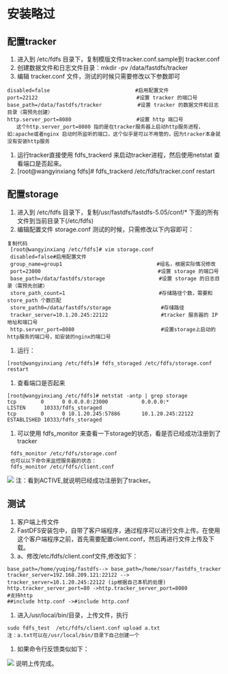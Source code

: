 # 安装略过

## 配置tracker 
1. 进入到 /etc/fdfs 目录下，复制模版文件tracker.conf.sample到 tracker.conf
1. 创建数据文件和日志文件目录：mkdir -pv /data/fastdfs/tracker
1. 编辑 tracker.conf 文件，测试的时候只需要修改以下参数即可
```
disabled=false　　　　　　　　　　　   　　　　#启用配置文件
port=22122                            　　 #设置 tracker 的端口号
base_path=/data/fastdfs/tracker       　   #设置 tracker 的数据文件和日志目录（需预先创建）
http.server_port=8080                 　　 #设置 http 端口号
   这个http.server_port=8080 指的是在tracker服务器上启动http服务进程，如:apache或者nginx 启动时所监听的端口，这个似乎是可以不用管的，因为tracker本身就没有安装http服务
```
1. 运行tracker直接使用 fdfs_trackerd 来启动tracker进程，然后使用netstat 查看端口是否起来。
1. [root@wangyinxiang fdfs]# fdfs_trackerd /etc/fdfs/tracker.conf restart

## 配置storage    

1. 进入到 /etc/fdfs 目录下，复制/usr/fastdfs/fastdfs-5.05/conf/* 下面的所有文件到当前目录下(/etc/fdfs)
1. 编辑配置文件 storage.conf 测试的时候，只需修改以下内容即可：
```
复制代码
 [root@wangyinxiang /etc/fdfs]# vim storage.conf
 disabled=false#启用配置文件
 group_name=group1                     　　　　　　#组名，根据实际情况修改
 port=23000                            　　　　  　#设置 storage 的端口号
 base_path=/data/fastdfs/storage         　　　　  #设置 storage 的日志目录（需预先创建）
 store_path_count=1                    　　   　　 #存储路径个数，需要和 store_path 个数匹配
 store_path0=/data/fastdfs/storage       　　　　　 #存储路径
 tracker_server=10.1.20.245:22122      　 　　　　  #tracker 服务器的 IP 地址和端口号
 http.server_port=8080                　　    　　　#设置storage上启动的http服务的端口号，如安装的nginx的端口号
```
1. 运行：
```
[root@wangyinxiang /etc/fdfs]# fdfs_storaged /etc/fdfs/storage.conf restart
```
1. 查看端口是否起来
```
[root@wangyinxiang /etc/fdfs]# netstat -antp | grep storage
tcp        0      0 0.0.0.0:23000           0.0.0.0:*               LISTEN      10333/fdfs_storaged
tcp        0      0 10.1.20.245:57886       10.1.20.245:22122       ESTABLISHED 10333/fdfs_storaged
```
1. 可以使用 fdfs_monitor 来查看一下storage的状态，看是否已经成功注册到了tracker
```
 fdfs_monitor /etc/fdfs/storage.conf
 也可以以下命令来监控服务器的状态：
 fdfs_monitor /etc/fdfs/client.conf
```
 <img src="https://micrqwe.github.io/img/1.png">
 注：看到ACTIVE,就说明已经成功注册到了tracker。


## 测试
1. 客户端上传文件
1. FastDFS安装包中，自带了客户端程序，通过程序可以进行文件上传。在使用这个客户端程序之前，首先需要配置client.conf，然后再进行文件上传及下载。
1. a、修改/etc/fdfs/client.conf文件,修改如下：
```
base_path=/home/yuqing/fastdfs--> base_path=/home/soar/fastdfs_tracker  
tracker_server=192.168.209.121:22122 --> tracker_server=10.1.20.245:22122 (ip根据自己本机的处理)
http.tracker_server_port=80 ->http.tracker_server_port=8080  
#支持http
##include http.conf ->#include http.conf   
```
1. 进入/usr/local/bin/目录，上传文件，执行  
```
sudo fdfs_test  /etc/fdfs/client.conf upload a.txt   
注：a.txt可以在/usr/local/bin/目录下自己创建一个
```
1. 如果命令行反馈类似如下：
 <img src="https://micrqwe.github.io/img/2.png">
 说明上传完成。
